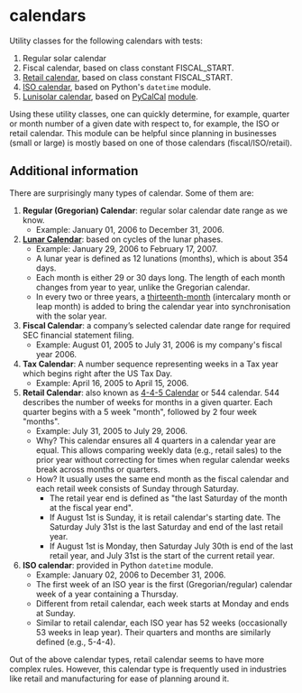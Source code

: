 # calendars

Utility classes for the following calendars with tests:

1. Regular solar calendar
2. Fiscal calendar, based on class constant FISCAL_START.
3. [Retail calendar](https://en.wikipedia.org/wiki/4%E2%80%934%E2%80%935_calendar), based on class constant FISCAL_START.
4. [ISO calendar](http://www.staff.science.uu.nl/~gent0113/calendar/isocalendar.htm), based on Python's `datetime` module.
5. [Lunisolar calendar](https://en.wikipedia.org/wiki/Lunar_calendar), based on [PyCalCal](http://enrico.spinielli.net/pycalcal/) [module](https://github.com/espinielli/pycalcal).

Using these utility classes, one can quickly determine, for example, quarter or month number of a given date with respect
to, for example, the ISO or retail calendar.
This module can be helpful since planning in businesses (small or large) is mostly based on one of those calendars (fiscal/ISO/retail).

## Additional information

There are surprisingly many types of calendar. Some of them are:

1. **Regular (Gregorian) Calendar**: regular solar calendar date range as we know. 
   * Example: January 01, 2006 to December 31, 2006.
1. [**Lunar Calendar**](https://en.wikipedia.org/wiki/Lunar_calendar): based on cycles of the lunar phases.
   * Example: January 29, 2006 to February 17, 2007.
   * A lunar year is defined as 12 lunations (months), which is about 354 days.
   * Each month is either 29 or 30 days long. The length of each month changes from year to year, unlike the Gregorian calendar.
   * In every two or three years, a [thirteenth-month](https://en.wikipedia.org/wiki/Lunisolar_calendar) (intercalary month or leap month) is added to bring the calendar year into synchronisation with the solar year.
2. **Fiscal Calendar**: a company’s selected calendar date range for required SEC financial statement filing.
   * Example: August 01, 2005 to July 31, 2006 is my company's fiscal year 2006.
3. **Tax Calendar**: A number sequence representing weeks in a Tax year which begins right after the US Tax Day.
   * Example: April 16, 2005 to April 15, 2006.
4. **Retail Calendar**: also known as [4-4-5 Calendar](https://en.wikipedia.org/wiki/4%E2%80%934%E2%80%935_calendar) or 544 calendar. 544 describes the number of weeks for months in a given quarter. Each quarter begins with a 5 week "month", followed by 2 four week "months".
   * Example: July 31, 2005 to July 29, 2006.
   * Why? This calendar ensures all 4 quarters in a calendar year are equal. This allows comparing weekly data (e.g., retail sales) to the prior year without correcting for times when regular calendar weeks break across months or quarters.
   * How? It usually uses the same end month as the fiscal calendar and each retail week consists of Sunday through Saturday.
      * The retail year end is defined as "the last Saturday of the month at the fiscal year end".
      * If August 1st is Sunday, it is retail calendar's starting date. The Saturday July 31st is the last Saturday and end of the last retail year.
      * If August 1st is Monday, then Saturday July 30th is end of the last retail year, and July 31st is the start of the current retail year.
5. **ISO calendar**: provided in Python `datetime` module.
   * Example: January 02, 2006 to December 31, 2006.
   * The first week of an ISO year is the first (Gregorian/regular) calendar week of a year containing a Thursday.
   * Different from retail calendar, each week starts at Monday and ends at Sunday.
   * Similar to retail calendar, each ISO year has 52 weeks (occasionally 53 weeks in leap year). Their quarters and months are similarly defined (e.g., 5-4-4).


Out of the above calendar types, retail calendar seems to have more complex rules. However, this calendar type is frequently used in industries like retail and manufacturing for ease of planning around it. 